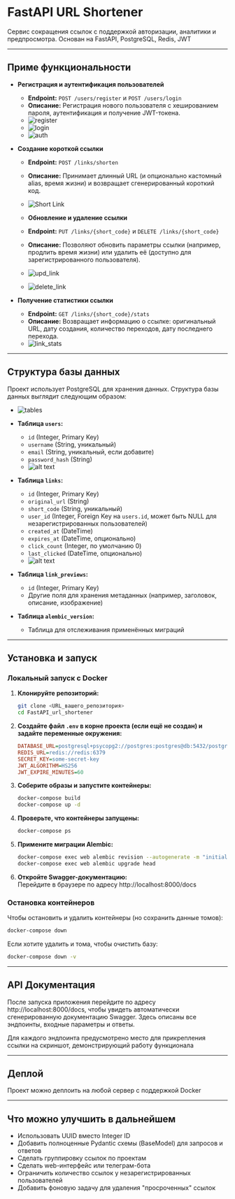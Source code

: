 
# FastAPI URL Shortener

Сервис сокращения ссылок с поддержкой авторизации, аналитики и предпросмотра. Основан на FastAPI, PostgreSQL, Redis, JWT

---

## Приме функциональности

- **Регистрация и аутентификация пользователей**  
  - **Endpoint:** `POST /users/register` и `POST /users/login`  
  - **Описание:** Регистрация нового пользователя с хешированием пароля, аутентификация и получение JWT-токена.  
  - ![register](img\register.jpg)
  - ![login](img\login.jpg)
  - ![auth](img\auth.jpg)

- **Создание короткой ссылки**  
  - **Endpoint:** `POST /links/shorten`  
  - **Описание:** Принимает длинный URL (и опционально кастомный alias, время жизни) и возвращает сгенерированный короткий код.  
  - ![Short Link](img/short_link.jpg)

  - **Обновление и удаление ссылки**  
  - **Endpoint:** `PUT /links/{short_code}` и `DELETE /links/{short_code}`  
  - **Описание:** Позволяют обновить параметры ссылки (например, продлить время жизни) или удалить её (доступно для зарегистрированного пользователя).  
  - ![upd_link](img\upd_link.jpg)
  - ![delete_link](img\delete_link.jpg)


- **Получение статистики ссылки**  
  - **Endpoint:** `GET /links/{short_code}/stats`  
  - **Описание:** Возвращает информацию о ссылке: оригинальный URL, дату создания, количество переходов, дату последнего перехода.  
  - ![link_stats](img\link_stats.jpg)


---

## Структура базы данных

Проект использует PostgreSQL для хранения данных. Структура базы данных выглядит следующим образом:

- ![tables](img\tables.jpg)

- **Таблица `users`:**  
  - `id` (Integer, Primary Key)  
  - `username` (String, уникальный)  
  - `email` (String, уникальный, если добавите)  
  - `password_hash` (String)  
  - ![alt text](img\t_user.jpg)

- **Таблица `links`:**  
  - `id` (Integer, Primary Key)  
  - `original_url` (String)  
  - `short_code` (String, уникальный)  
  - `user_id` (Integer, Foreign Key на `users.id`, может быть NULL для незарегистрированных пользователей)  
  - `created_at` (DateTime)  
  - `expires_at` (DateTime, опционально)  
  - `click_count` (Integer, по умолчанию 0)  
  - `last_clicked` (DateTime, опционально)
  - ![alt text](img\t_link.jpg)


- **Таблица `link_previews`:**  
  - `id` (Integer, Primary Key)  
  - Другие поля для хранения метаданных (например, заголовок, описание, изображение)  

- **Таблица `alembic_version`:**  
  - Таблица для отслеживания применённых миграций

---

## Установка и запуск

### Локальный запуск с Docker

1. **Клонируйте репозиторий:**

   ```bash
   git clone <URL_вашего_репозитория>
   cd FastAPI_url_shortener
   ```

2. **Создайте файл `.env` в корне проекта (если ещё не создан) и задайте переменные окружения:**

   ```ini
   DATABASE_URL=postgresql+psycopg2://postgres:postgres@db:5432/postgres
   REDIS_URL=redis://redis:6379
   SECRET_KEY=some-secret-key
   JWT_ALGORITHM=HS256
   JWT_EXPIRE_MINUTES=60
   ```

3. **Соберите образы и запустите контейнеры:**

   ```bash
   docker-compose build
   docker-compose up -d
   ```

4. **Проверьте, что контейнеры запущены:**

   ```bash
   docker-compose ps
   ```

5. **Примените миграции Alembic:**

   ```bash
   docker-compose exec web alembic revision --autogenerate -m "initial"
   docker-compose exec web alembic upgrade head
   ```

6. **Откройте Swagger-документацию:**  
   Перейдите в браузере по адресу http://localhost:8000/docs

### Остановка контейнеров

Чтобы остановить и удалить контейнеры (но сохранить данные томов):

```bash
docker-compose down
```

Если хотите удалить и тома, чтобы очистить базу:

```bash
docker-compose down -v
```

---

## API Документация

После запуска приложения перейдите по адресу http://localhost:8000/docs, чтобы увидеть автоматически сгенерированную документацию Swagger. Здесь описаны все эндпоинты, входные параметры и ответы.

Для каждого эндпоинта предусмотрено место для прикрепления ссылки на скриншот, демонстрирующий работу функционала

---

## Деплой

Проект можно деплоить на любой сервер с поддержкой Docker

---

## Что можно улучшить в дальнейшем

- Использовать UUID вместо Integer ID
- Добавить полноценные Pydantic схемы (BaseModel) для запросов и ответов
- Сделать группировку ссылок по проектам
- Сделать web-интерфейс или телеграм-бота
- Ограничить количество ссылок у незарегистрированных пользователей
- Добавить фоновую задачу для удаления "просроченных" ссылок
